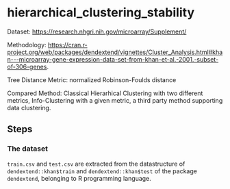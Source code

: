 # hierarchical_clustering_stability

Dataset: https://research.nhgri.nih.gov/microarray/Supplement/ 

Methodology:  https://cran.r-project.org/web/packages/dendextend/vignettes/Cluster_Analysis.html#khan---microarray-gene-expression-data-set-from-khan-et-al.-2001.-subset-of-306-genes.

Tree Distance Metric: normalized Robinson-Foulds distance

Compared Method: Classical Hierarhical Clustering with two different metrics, Info-Clustering with a given metric, a third party method supporting data clustering.

## Steps

### The dataset
`train.csv` and `test.csv`
are extracted from the datastructure of `dendextend::khan$train`
and `dendextend::khan$test` of the package `dendextend`, belonging to R programming language.
